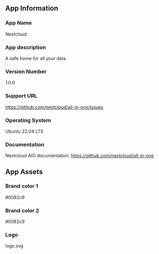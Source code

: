 ## App Information

### App Name

Nextcloud

### App description

A safe home for all your data.

### Version Number

1.0.0

### Support URL

https://github.com/nextcloud/all-in-one/issues

### Operating System

Ubuntu 22.04 LTS 

### Documentation

Nextcloud AIO documentation: https://github.com/nextcloud/all-in-one

## App Assets

### Brand color 1

#0082c9

### Brand color 2

#0082c9

### Logo

logo.svg
